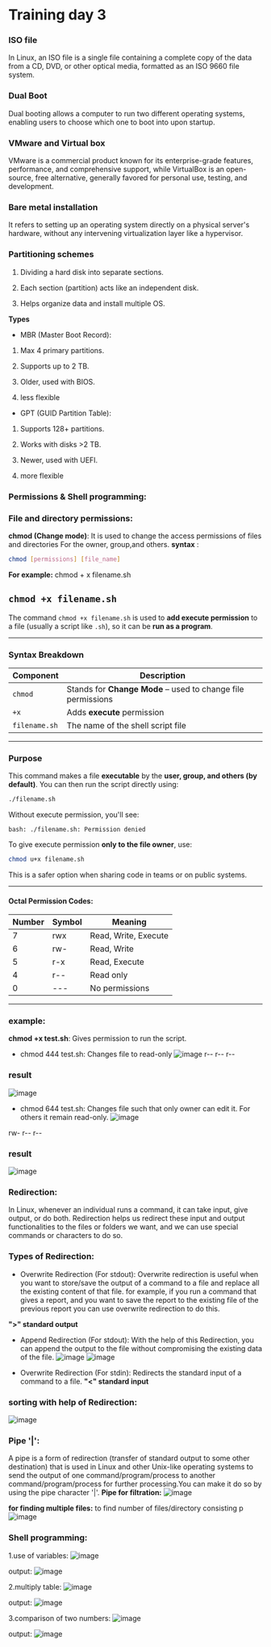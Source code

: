 # Training day 3

### ISO file
In Linux, an ISO file is a single file containing a complete copy of the data from a CD, DVD, or other optical media, formatted as an ISO 9660 file system. 

### Dual Boot
Dual booting allows a computer to run two different operating systems, enabling users to choose which one to boot into upon startup.

### VMware and Virtual box
VMware is a commercial product known for its enterprise-grade features, performance, and comprehensive support, while VirtualBox is an open-source, free alternative, generally favored for personal use, testing, and development. 

### Bare metal installation
It refers to setting up an operating system directly on a physical server's hardware, without any intervening virtualization layer like a hypervisor.

### Partitioning schemes
1. Dividing a hard disk into separate sections.

2. Each section (partition) acts like an independent disk.

3. Helps organize data and install multiple OS.

**Types**
- MBR (Master Boot Record):

1. Max 4 primary partitions.

2. Supports up to 2 TB.

3. Older, used with BIOS.

4. less flexible

- GPT (GUID Partition Table):

 1. Supports 128+ partitions.

 2. Works with disks >2 TB.

 3. Newer, used with UEFI.

 4. more flexible

### Permissions & Shell programming:
### File and directory permissions:

**chmod (Change mode)**: It is used to change the access permissions of files and directories For the owner, group,and others.
**syntax** :
```bash
chmod [permissions] [file_name]
```
**For example:** chmod + x filename.sh

##  `chmod +x filename.sh`

The command `chmod +x filename.sh` is used to **add execute permission** to a file (usually a script like `.sh`), so it can be **run as a program**.

---

###  Syntax Breakdown

| Component     | Description                                                  |
| ------------- | ------------------------------------------------------------ |
| `chmod`       | Stands for **Change Mode** – used to change file permissions |
| `+x`          | Adds **execute** permission                                  |
| `filename.sh` | The name of the shell script file                            |

---


###  Purpose

This command makes a file **executable** by the **user, group, and others (by default)**.
You can then run the script directly using:

```bash
./filename.sh
```

Without execute permission, you'll see:

```
bash: ./filename.sh: Permission denied

```

To give execute permission **only to the file owner**, use:

```bash
chmod u+x filename.sh
```
This is a safer option when sharing code in teams or on public systems.

---


####  **Octal Permission Codes**:

| Number | Symbol | Meaning              |
| ------ | ------ | -------------------- |
| 7      | rwx    | Read, Write, Execute |
| 6      | rw-    | Read, Write          |
| 5      | r-x    | Read, Execute        |
| 4      | r--    | Read only            |
| 0      | ---    | No permissions       |

---
### example:
**chmod +x test.sh**: Gives permission to run the script.
- chmod 444 test.sh: Changes file to read-only
![image](https://github.com/user-attachments/assets/75fe6c43-31e1-4dc7-b20e-24970039ffbf)
r-- r-- r--
### result
![image](https://github.com/user-attachments/assets/b1102f24-e2b5-49e7-ba42-4624b40367ad)


- chmod 644 test.sh: Changes file such that only owner can edit it. For others it remain read-only.
![image](https://github.com/user-attachments/assets/18c8aa08-6611-430a-84b3-deeb307c9488)

rw- r-- r--

### result
![image](https://github.com/user-attachments/assets/60bad556-a1a9-4ec2-8eb9-c2c689ae4c95)


### Redirection:
In Linux, whenever an individual runs a command, it can take input, give output, or do both. Redirection helps us redirect these input and output functionalities to the files or folders we want, and we can use special commands or characters to do so.

### Types of Redirection:

- Overwrite Redirection (For stdout):
Overwrite redirection is useful when you want to store/save the output of a command to a file and replace all the existing content of that file. for example, if you run a command that gives a report, and you want to save the report to the existing file of the previous report you can use overwrite redirection to do this. 

**">" standard output**


- Append Redirection (For stdout): 
With the help of this Redirection, you can append the output to the file without compromising the existing data of the file.
![image](https://github.com/user-attachments/assets/6c03f723-615b-48c4-b843-2df66bc906de)
![image](https://github.com/user-attachments/assets/1543d4f1-6a42-4fae-aa2d-93e603271aae)



- Overwrite Redirection (For stdin):
Redirects the standard input of a command to a file.
**"<" standard input**


### sorting with help of Redirection:
![image](https://github.com/user-attachments/assets/4b4384aa-1975-4945-ae77-be411d2442f3)


### Pipe '|':
A pipe is a form of redirection (transfer of standard output to some other destination) that is used in Linux and other Unix-like operating systems to send the output of one command/program/process to another command/program/process for further processing.You can make it do so by using the pipe character '|'. 
**Pipe for filtration:**
![image](https://github.com/user-attachments/assets/3f2db4f6-0432-420b-b3f3-9e99242f2d33)


**for finding multiple files:**
to find number of files/directory consisting p
![image](https://github.com/user-attachments/assets/17b7abd9-9516-49fa-883c-b8e680021439)




### Shell programming:
1.use of variables:
![image](https://github.com/user-attachments/assets/c6ed06be-0a47-4d65-8267-33436d9f8604)


output:
![image](https://github.com/user-attachments/assets/aef78e87-5464-458a-98f6-c4489b6f09bc)



2.multiply table:
![image](https://github.com/user-attachments/assets/9495dccb-f5d0-468c-a412-5731a1f0c447)



output:
![image](https://github.com/user-attachments/assets/a44d6734-c8d6-4d62-b4f0-ba1e658acbd3)


3.comparison of two numbers:
![image](https://github.com/user-attachments/assets/3beddb41-6150-4e46-904b-66839f4e786f)



output:
![image](https://github.com/user-attachments/assets/4d69105e-01e0-4fba-8543-c10495a7a6eb)

